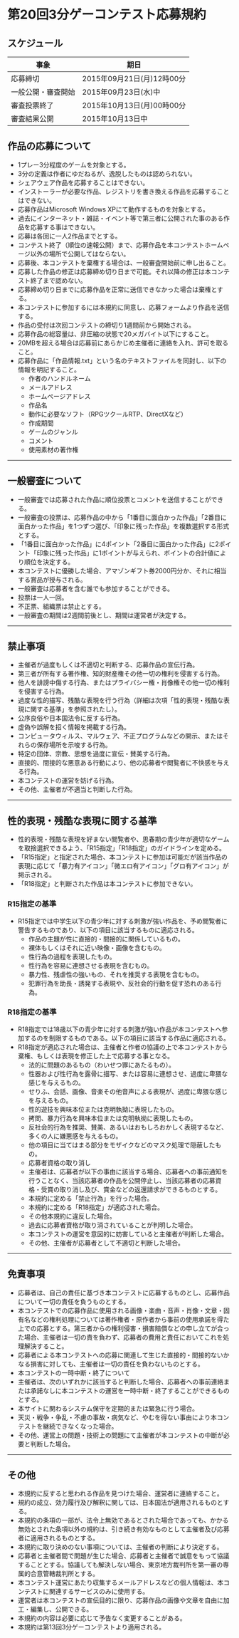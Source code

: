 # 第20回3分ゲーコンテスト応募規約

## スケジュール
|事象				|期日						|
|-------------------|---------------------------|
|応募締切				|2015年09月21日(月)12時00分	|
|一般公開・審査開始		|2015年09月23日(水)中			|
|審査投票終了			|2015年10月13日(月)00時00分	|
|審査結果公開			|2015年10月13日中				|

## 作品の応募について
* 1プレー3分程度のゲームを対象とする。
* 3分の定義は作者にゆだねるが、逸脱したものは認められない。
* シェアウェア作品を応募することはできない。
* インストーラーが必要な作品、レジストリを書き換える作品を応募することはできない。
* 応募作品はMicrosoft Windows XPにて動作するものを対象とする。
* 過去にインターネット・雑誌・イベント等で第三者に公開された事のある作品を応募する事はできない。
* 応募は各回に一人2作品までとする。
* コンテスト終了（順位の速報公開）まで、応募作品を本コンテストホームページ以外の場所で公開してはならない。
* 応募後、本コンテストを棄権する場合は、一般審査開始前に申し出ること。
* 応募した作品の修正は応募締め切り日まで可能。それ以降の修正は本コンテスト終了まで認めない。
* 応募締め切り日までに応募作品を正常に送信できなかった場合は棄権とする。
* 本コンテストに参加するには本規約に同意し、応募フォームより作品を送信する。
* 作品の受付は次回コンテストの締切り1週間前から開始される。
* 応募作品の総容量は、非圧縮の状態で20メガバイト以下にすること。
* 20MBを超える場合は応募前にあらかじめ主催者に連絡を入れ、許可を取ること。
* 応募作品に「作品情報.txt」という名のテキストファイルを同封し、以下の情報を明記すること。
	* 作者のハンドルネーム
	* メールアドレス
	*  ホームページアドレス
	* 作品名
	* 動作に必要なソフト（RPGツクールRTP、DirectXなど）
	* 作成期間
	* ゲームのジャンル
	* コメント
	* 使用素材の著作権

----------

## 一般審査について
* 一般審査では応募された作品に順位投票とコメントを送信することができる。
* 一般審査の投票は、応募作品の中から「1番目に面白かった作品」「2番目に面白かった作品」を1つずつ選び、「印象に残った作品」を複数選択する形式とする。
* 「1番目に面白かった作品」に4ポイント「2番目に面白かった作品」に2ポイント「印象に残った作品」に1ポイントが与えられ、ポイントの合計値により順位を決定する。
* 本コンテストに優勝した場合、アマゾンギフト券2000円分か、それに相当する賞品が授与される。
* 一般審査は応募者を含む誰でも参加することができる。
* 投票は一人一回。
* 不正票、組織票は禁止とする。
* 一般審査の期間は2週間前後とし、期間は運営者が決定する。

----------

## 禁止事項
* 主催者が過度もしくは不適切と判断する、応募作品の宣伝行為。
* 第三者が所有する著作権、知的財産権その他一切の権利を侵害する行為。
* 他人を誹謗中傷する行為、またはプライバシー権・肖像権その他一切の権利を侵害する行為。
* 過度な性的描写、残酷な表現を行う行為（詳細は次項「性的表現・残酷な表現に関する基準」を参照されたし）。
* 公序良俗や日本国法令に反する行為。
* 虚偽や誤解を招く情報を掲載する行為。
* コンピュータウィルス、マルウェア、不正プログラムなどの開示、またはそれらの保存場所を示唆する行為。
* 特定の団体、宗教、思想を過度に宣伝・賛美する行為。
* 直接的、間接的な悪意ある行動により、他の応募者や閲覧者に不快感を与える行為。
* 本コンテストの運営を妨げる行為。
* その他、主催者が不適当と判断した行為。

----------

## 性的表現・残酷な表現に関する基準
* 性的表現・残酷な表現を好まない閲覧者や、思春期の青少年が適切なゲームを取捨選択できるよう、「R15指定」「R18指定」のガイドラインを定める。
* 「R15指定」と指定された場合、本コンテストに参加は可能だが該当作品の表現に応じて「暴力有アイコン」「微エロ有アイコン」「グロ有アイコン」が掲示される。
* 「R18指定」と判断された作品は本コンテストに参加できない。

### R15指定の基準
* R15指定では中学生以下の青少年に対する刺激が強い作品を、予め閲覧者に警告するものであり、以下の項目に該当するものに適応される。
	* 作品の主題が性に直接的・間接的に関係しているもの。
	* 裸体もしくはそれに近い映像・画像を含むもの。
	* 性行為の過程を表現したもの。
	* 性行為を容易に連想させる表現を含むもの。
	* 暴力性、残虐性の強いもの、それを推奨する表現を含むもの。
	* 犯罪行為を助長・誘発する表現や、反社会的行動を促す恐れのある行為。

### R18指定の基準
* R18指定では18歳以下の青少年に対する刺激が強い作品が本コンテストへ参加するのを制限するものである。以下の項目に該当する作品に適応される。
* R18指定が適応された場合は、主催者と作者の協議の上で本コンテストから棄権、もしくは表現を修正した上で応募する事となる。
	* 法的に問題のあるもの（わいせつ罪にあたるもの）。
	* 性器および性行為を露骨に描写、または容易に連想させ、過度に卑猥な感じを与えるもの。
	* せりふ、会話、画像、音楽その他音声による表現が、過度に卑猥な感じを与えるもの。
	* 性的遊技を興味本位または克明執拗に表現したもの。
	* 拷問、暴力行為を興味本位または克明執拗に表現したもの。
	* 反社会的行為を推奨、賛美、あるいはおもしろおかしく表現するなど、多くの人に嫌悪感を与えるもの。
	* 他の項目に当てはまる部分をモザイクなどのマスク処理で隠蔽したもの。
	* 応募者資格の取り消し
	* 主催者は、応募者が以下の事由に該当する場合、応募者への事前通知を行うことなく、当該応募者の作品を公開停止し、当該応募者の応募資格・受賞の取り消し及び、賞金などの返還請求ができるものとする。
	* 本規約に定める「禁止行為」を行った場合。
	* 本規約に定める「R18指定」が適応された場合。
	* その他本規約に違反した場合。
	* 過去に応募者資格が取り消されていることが判明した場合。
	* 本コンテストの運営を意図的に妨害していると主催者が判断した場合。
	* その他、主催者が応募者として不適切と判断した場合。

----------

## 免責事項
* 応募者は、自己の責任に基づき本コンテストに応募するものとし、応募作品について一切の責任を負うものとする。
* 本コンテストでの応募作品に使用される画像・楽曲・音声・肖像・文章・固有名などの権利処理については著作権者・原作者から事前の使用承諾を得た上での応募とする。第三者からの権利侵害・損害賠償などの申し立てが合った場合、主催者は一切の責を負わず、応募者の費用と責任においてこれを処理解決すること。
* 応募者による本コンテストへの応募に関連して生じた直接的・間接的ないかなる損害に対しても、主催者は一切の責任を負わないものとする。
* 本コンテストの一時中断・終了について
* 主催者は、次のいずれかに該当すると判断した場合、応募者への事前連絡または承諾なしに本コンテストの運営を一時中断・終了することができるものとする。
* 本サイトに関わるシステム保守を定期的または緊急に行う場合。
* 天災・戦争・争乱・不慮の事故・病気など、やむを得ない事由により本コンテストを継続できなくなった場合。
* その他、運営上の問題・技術上の問題にて主催者が本コンテストの中断が必要と判断した場合。

----------

## その他
* 本規約に反すると思われる作品を見つけた場合、運営者に連絡すること。
* 規約の成立、効力履行及び解釈に関しては、日本国法が適用されるものとする。
* 本規約の条項の一部が、法令上無効であるとされた場合であっても、かかる無効とされた条項以外の規約は、引き続き有効なものとして主催者及び応募者に適用されるものとする。
* 本規約に取り決めのない事項については、主催者の判断により決定する。
* 応募者と主催者間で問題が生じた場合、応募者と主催者で誠意をもって協議することとする。協議しても解決しない場合、東京地方裁判所を第一審の専属的合意管轄裁判所とする。
* 本コンテスト運営にあたり収集するメールアドレスなどの個人情報は、本コンテストに関連するサービスのみに使用する。
* 運営者は本コンテストの宣伝目的に限り、応募作品の画像や文章を自由に加工・編集し、公開できる。
* 本規約の内容は必要に応じて予告なく変更することがある。
* 本規約は第13回3分ゲーコンテストより適用される。
